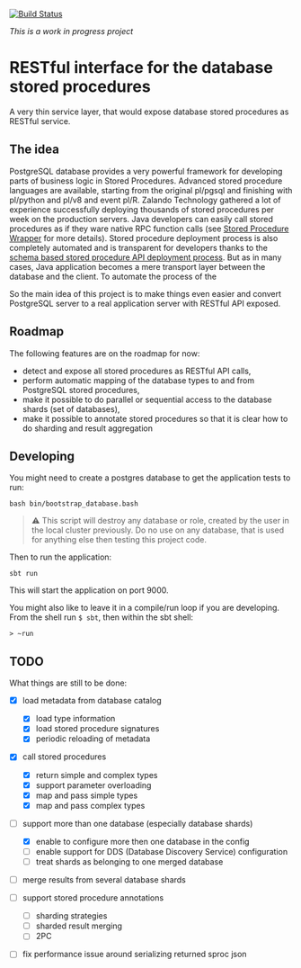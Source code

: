 [![Build Status](https://travis-ci.org/zalando/sprocrest.svg)](https://travis-ci.org/zalando/sprocrest)

*This is a work in progress project*

RESTful interface for the database stored procedures
====================================================

A very thin service layer, that would expose database stored procedures as RESTful service.

The idea
--------

PostgreSQL database provides a very powerful framework for developing parts of business logic in Stored Procedures.
Advanced stored procedure languages are available, starting from the original pl/pgsql and finishing with pl/python and pl/v8 and event pl/R.
Zalando Technology gathered a lot of experience successfully deploying thousands of stored procedures per week on the production servers.
Java developers can easily call stored procedures as if they ware native RPC function calls
(see [Stored Procedure Wrapper](https://github.com/zalando/java-sproc-wrapper) for more details).
Stored procedure deployment process is also completely automated and is transparent for developers thanks to the
[schema based stored procedure API deployment process](http://tech.valgog.com/2012/01/schema-based-versioning-and-deployment.html).
But as in many cases, Java application becomes a mere transport layer between the database and the client. To automate the process of the

So the main idea of this project is to make things even easier and convert PostgreSQL server to a real application server with RESTful API exposed.

Roadmap
-------

The following features are on the roadmap for now:

* detect and expose all stored procedures as RESTful API calls,
* perform automatic mapping of the database types to and from PostgreSQL stored procedures,
* make it possible to do parallel or sequential access to the database shards (set of databases),
* make it possible to annotate stored procedures so that it is clear how to do sharding and result aggregation

Developing
----------

You might need to create a postgres database to get the application tests to run:

    bash bin/bootstrap_database.bash

> :warning: This script will destroy any database or role, created by the user in the local cluster previously.
> Do no use on any database, that is used for anything else then testing this project code.

Then to run the application:

    sbt run

This will start the application on port 9000.

You might also like to leave it in a compile/run loop if you are developing.
From the shell run `$ sbt`, then within the sbt shell:

	> ~run


TODO
----
What things are still to be done:

- [x] load metadata from database catalog
  - [x] load type information
  - [x] load stored procedure signatures
  - [x] periodic reloading of metadata
- [x] call stored procedures
  - [x] return simple and complex types
  - [x] support parameter overloading
  - [x] map and pass simple types
  - [x] map and pass complex types
- [ ] support more than one database (especially database shards)
  - [x] enable to configure more then one database in the config
  - [ ] enable support for DDS (Database Discovery Service) configuration
  - [ ] treat shards as belonging to one merged database
- [ ] merge results from several database shards
- [ ] support stored procedure annotations
  - [ ] sharding strategies
  - [ ] sharded result merging
  - [ ] 2PC
- [ ] fix performance issue around serializing returned sproc json

